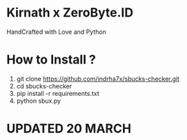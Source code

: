 # Kirnath x ZeroByte.ID
HandCrafted with Love and Python

# How to Install ?
1. git clone https://github.com/indrha7x/sbucks-checker.git
2. cd sbucks-checker
3. pip install -r requirements.txt
4. python sbux.py

# UPDATED 20 MARCH
